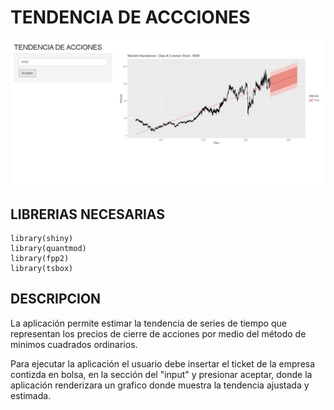 # TENDENCIA DE ACCCIONES

![](assets/app-tendencia-acciones.jpg)

## LIBRERIAS NECESARIAS

```{r}
library(shiny)
library(quantmod)
library(fpp2)
library(tsbox)
```

## DESCRIPCION

La aplicación permite estimar la tendencia de series de tiempo que representan los precios de cierre de acciones por medio del método de minimos cuadrados ordinarios.

Para ejecutar la aplicación el usuario debe insertar el ticket de la empresa contizda en bolsa, en la sección del "input" y presionar aceptar, donde la aplicación renderizara un grafico donde muestra la tendencia ajustada y estimada.
